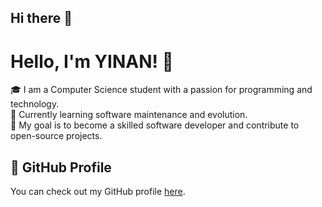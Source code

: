 ## Hi there 👋

# Hello, I'm YINAN! 👋

🎓 I am a Computer Science student with a passion for programming and technology.  
🚀 Currently learning software maintenance and evolution.  
🎯 My goal is to become a skilled software developer and contribute to open-source projects.  

## 🌟 GitHub Profile  
You can check out my GitHub profile [here](https://github.com/YINAN-plog).  
